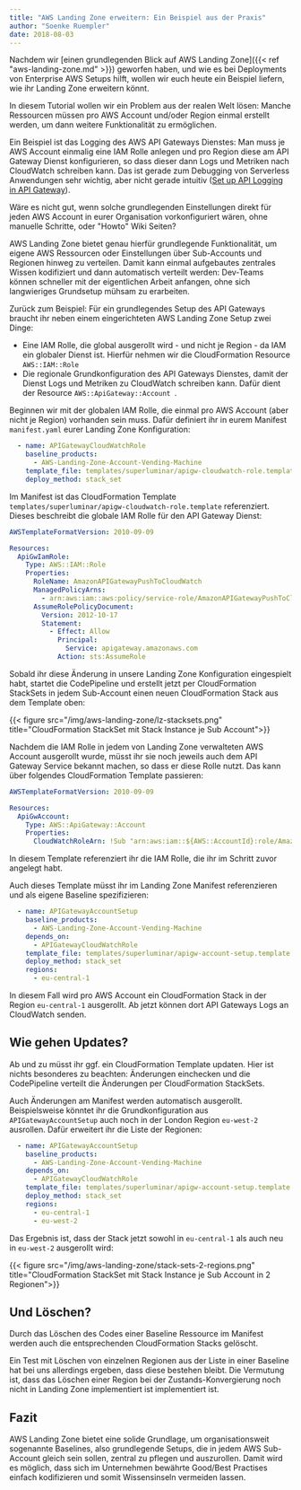 ```yaml
---
title: "AWS Landing Zone erweitern: Ein Beispiel aus der Praxis"
author: "Soenke Ruempler"
date: 2018-08-03
---
```


Nachdem wir [einen grundlegenden Blick auf AWS Landing Zone]({{< ref "aws-landing-zone.md" >}}) geworfen haben, und wie es bei Deployments von Enterprise AWS Setups hilft, wollen wir euch heute ein Beispiel liefern, wie ihr Landing Zone erweitern könnt.

In diesem Tutorial wollen wir ein Problem aus der realen Welt lösen: Manche Ressourcen müssen pro AWS Account und/oder Region einmal erstellt werden, um dann weitere Funktionalität zu ermöglichen.

Ein Beispiel ist das Logging des AWS API Gateways Dienstes: Man muss je AWS Account einmalig eine IAM Rolle anlegen und pro Region diese am API Gateway Dienst konfigurieren, so dass dieser dann Logs und Metriken nach CloudWatch schreiben kann. Das ist gerade zum Debugging von Serverless Anwendungen sehr wichtig, aber nicht gerade intuitiv ([Set up API Logging in API Gateway](https://docs.aws.amazon.com/apigateway/latest/developerguide/set-up-logging.html)).

Wäre es nicht gut, wenn solche grundlegenden Einstellungen direkt für jeden AWS Account in eurer Organisation vorkonfiguriert wären, ohne manuelle Schritte, oder "Howto" Wiki Seiten?

AWS Landing Zone bietet genau hierfür grundlegende Funktionalität, um eigene AWS Ressourcen oder Einstellungen über Sub-Accounts und Regionen hinweg zu verteilen. Damit kann einmal aufgebautes zentrales Wissen kodifiziert und dann automatisch verteilt werden: Dev-Teams können schneller mit der eigentlichen Arbeit anfangen, ohne sich langwieriges Grundsetup mühsam zu erarbeiten.

Zurück zum Beispiel: Für ein grundlegendes Setup des API Gateways braucht ihr neben einem eingerichteten AWS Landing Zone Setup zwei Dinge:

 - Eine IAM Rolle, die global ausgerollt wird - und nicht je Region - da IAM ein globaler Dienst ist. Hierfür nehmen wir die CloudFormation Resource `AWS::IAM::Role`
 - Die regionale Grundkonfiguration des API Gateways Dienstes, damit der Dienst Logs und Metriken zu CloudWatch schreiben kann. Dafür dient der Resource `AWS::ApiGateway::Account
`.

Beginnen wir mit der globalen IAM Rolle, die einmal pro AWS Account (aber nicht je Region) vorhanden sein muss. Dafür definiert ihr in eurem Manifest `manifest.yaml` eurer Landing Zone Konfiguration:

```yaml
  - name: APIGatewayCloudWatchRole
    baseline_products:
      - AWS-Landing-Zone-Account-Vending-Machine
    template_file: templates/superluminar/apigw-cloudwatch-role.template
    deploy_method: stack_set
```

Im Manifest ist das CloudFormation Template `templates/superluminar/apigw-cloudwatch-role.template` referenziert. Dieses beschreibt die globale IAM Rolle für den API Gateway Dienst:

```yaml
AWSTemplateFormatVersion: 2010-09-09

Resources:
  ApiGwIamRole:
    Type: AWS::IAM::Role
    Properties:
      RoleName: AmazonAPIGatewayPushToCloudWatch
      ManagedPolicyArns:
        - arn:aws:iam::aws:policy/service-role/AmazonAPIGatewayPushToCloudWatchLogs
      AssumeRolePolicyDocument:
        Version: 2012-10-17
        Statement:
          - Effect: Allow
            Principal:
              Service: apigateway.amazonaws.com
            Action: sts:AssumeRole
```

Sobald ihr diese Änderung in unsere Landing Zone Konfiguration eingespielt habt, startet die CodePipeline und erstellt jetzt per CloudFormation StackSets in jedem Sub-Account einen neuen CloudFormation Stack aus dem Template oben:

{{< figure src="/img/aws-landing-zone/lz-stacksets.png" title="CloudFormation StackSet mit Stack Instance je Sub Account">}}

Nachdem die IAM Rolle in jedem von Landing Zone verwalteten AWS Account ausgerollt wurde, müsst ihr sie noch jeweils auch dem API Gateway Service bekannt machen, so dass er diese Rolle nutzt. Das kann über folgendes CloudFormation Template passieren:

```yaml
AWSTemplateFormatVersion: 2010-09-09

Resources:
  ApiGwAccount:
    Type: AWS::ApiGateway::Account
    Properties:
      CloudWatchRoleArn: !Sub "arn:aws:iam::${AWS::AccountId}:role/AmazonAPIGatewayPushToCloudWatch"
```
In diesem Template referenziert ihr die IAM Rolle, die ihr im Schritt zuvor angelegt habt.

Auch dieses Template müsst ihr im Landing Zone Manifest referenzieren und als eigene Baseline spezifizieren:

```yaml
  - name: APIGatewayAccountSetup
    baseline_products:
      - AWS-Landing-Zone-Account-Vending-Machine
    depends_on:
      - APIGatewayCloudWatchRole
    template_file: templates/superluminar/apigw-account-setup.template
    deploy_method: stack_set
    regions:
      - eu-central-1
```

In diesem Fall wird pro AWS Account ein CloudFormation Stack in der Region `eu-central-1` ausgerollt. Ab jetzt können dort API Gateways Logs an CloudWatch senden.

## Wie gehen Updates?

Ab und zu müsst ihr ggf. ein CloudFormation Template updaten. Hier ist nichts besonderes zu beachten: Änderungen einchecken und die CodePipeline verteilt die Änderungen per CloudFormation StackSets.

Auch Änderungen am Manifest werden automatisch ausgerollt. Beispielsweise könntet ihr die Grundkonfiguration aus `APIGatewayAccountSetup` auch noch in der London Region `eu-west-2` ausrollen. Dafür erweitert ihr die Liste der Regionen:

```yaml
  - name: APIGatewayAccountSetup
    baseline_products:
      - AWS-Landing-Zone-Account-Vending-Machine
    depends_on:
      - APIGatewayCloudWatchRole
    template_file: templates/superluminar/apigw-account-setup.template
    deploy_method: stack_set
    regions:
      - eu-central-1
      - eu-west-2
```

Das Ergebnis ist, dass der Stack jetzt sowohl in `eu-central-1` als auch neu in `eu-west-2` ausgerollt wird:

{{< figure src="/img/aws-landing-zone/stack-sets-2-regions.png" title="CloudFormation StackSet mit Stack Instance je Sub Account in 2 Regionen">}}

## Und Löschen?   

Durch das Löschen des Codes einer Baseline Ressource im Manifest werden auch die entsprechenden CloudFormation Stacks gelöscht.

Ein Test mit Löschen von einzelnen Regionen aus der Liste in einer Baseline hat bei uns allerdings ergeben, dass diese bestehen bleibt. Die Vermutung ist, dass das Löschen einer Region bei der Zustands-Konvergierung noch nicht in Landing Zone implementiert ist implementiert ist.

## Fazit

AWS Landing Zone bietet eine solide Grundlage, um organisationsweit sogenannte Baselines, also grundlegende Setups, die in jedem AWS Sub-Account gleich sein sollen, zentral zu pflegen und auszurollen. Damit wird es möglich, dass sich im Unternehmen bewährte Good/Best Practises einfach kodifizieren und somit Wissensinseln vermeiden lassen.